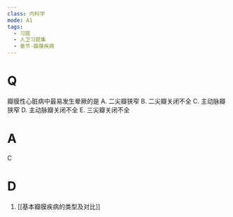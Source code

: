 ```yaml
---
class: 内科学
mode: A1
tags:
  - 习题
  - 人卫习题集
  - 章节-瓣膜疾病
---
```


# Q
瓣膜性心脏病中最易发生晕厥的是
A. 二尖瓣狭窄 B. 二尖瓣关闭不全
C. 主动脉瓣狭窄 D. 主动脉瓣关闭不全
E. 三尖瓣关闭不全
# A
C
# D
1. [[基本瓣膜疾病的类型及对比]]